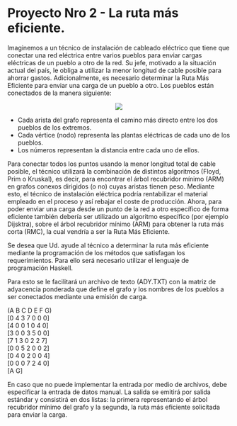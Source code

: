 # Proyecto Nro 2 - La ruta más eficiente. 
Imaginemos a un técnico de instalación de cableado eléctrico que tiene que conectar una red eléctrica entre varios pueblos para enviar cargas eléctricas de un pueblo a otro de la red. Su jefe, motivado a la situación actual del país, le obliga a utilizar la menor longitud de cable posible para ahorrar gastos. Adicionalmente, es necesario determinar la Ruta Más Eficiente para enviar una carga de un pueblo a otro. Los pueblos están conectados de la manera siguiente: 

<div align="center">
    <img src="https://i.imgur.com/g4wIlNy.png" />
</div>

- Cada arista del grafo representa el camino más directo entre los dos pueblos de los extremos.
- Cada vértice (nodo) representa las plantas eléctricas de cada uno de los pueblos.
- Los números representan la distancia entre cada uno de ellos.

Para conectar todos los puntos usando la menor longitud total de cable posible, el técnico utilizará la combinación de distintos algoritmos (Floyd, Prim o Kruskal), es decir, para encontrar el árbol recubridor mínimo (ARM) en grafos conexos dirigidos (o no) cuyas aristas tienen peso. Mediante esto, el técnico de instalación eléctrica podría rentabilizar el material empleado en el proceso y así rebajar el coste de producción. Ahora, para poder enviar una carga desde un punto de la red a otro específico de forma eficiente también debería ser utilizado un algoritmo específico (por ejemplo Dijsktra), sobre el árbol recubridor mínimo (ARM) para obtener la ruta más corta (RMC), la cual vendría a ser la Ruta Más Eficiente. 

Se desea que Ud. ayude al técnico a determinar la ruta más eficiente mediante la programación de los métodos que satisfagan los requerimientos. Para ello será necesario utilizar el lenguaje de programación Haskell. 

Para esto se le facilitará un archivo de texto (ADY.TXT) con la matriz de adyacencia ponderada que define el grafo y los nombres de los pueblos a ser conectados mediante una emisión de carga. 

(A B C D E F G)  
[0 4 3 7 0 0 0]   
[4 0 0 1 0 4 0]   
[3 0 0 3 5 0 0]   
[7 1 3 0 2 2 7]   
[0 0 5 2 0 0 2]   
[0 4 0 2 0 0 4]   
[0 0 0 7 2 4 0]   
[A G]   
 
En caso que no puede implementar la entrada por medio de archivos, debe especificar la entrada de datos manual. La salida se emitirá por salida estándar y consistirá en dos listas: la primera representando el árbol recubridor mínimo del grafo y la segunda, la ruta más eficiente solicitada para enviar la carga. 